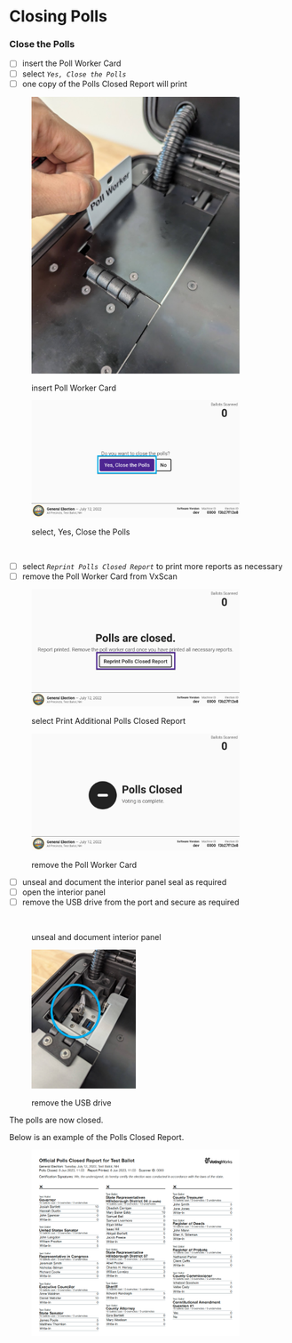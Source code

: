 # Closing Polls

### Close the Polls

* [ ] insert the Poll Worker Card
* [ ] select _`Yes, Close the Polls`_
* [ ] one copy of the Polls Closed Report will print

<div>

<figure><img src="../.gitbook/assets/VxScan insert poll worker card 2.png" alt="" width="375"><figcaption><p>insert Poll Worker Card</p></figcaption></figure>

 

<figure><img src="../.gitbook/assets/VxScan Yes Close the Polls (1).png" alt="" width="375"><figcaption><p>select, Yes, Close the Polls</p></figcaption></figure>

 

<figure><img src="../.gitbook/assets/VxScan Polls Closed Report Printing.png" alt="" width="375"><figcaption></figcaption></figure>

</div>

* [ ] select _`Reprint Polls Closed Report`_ to print more reports as necessary
* [ ] remove the Poll Worker Card from VxScan

<div>

<figure><img src="../.gitbook/assets/VxScan Polls closed reprint report.png" alt="" width="375"><figcaption><p>select Print Additional Polls Closed Report</p></figcaption></figure>

 

<figure><img src="../.gitbook/assets/VxScan Polls Closed.png" alt="" width="375"><figcaption><p>remove the Poll Worker Card</p></figcaption></figure>

</div>

* [ ] unseal and document the interior panel seal as required
* [ ] open the interior panel
* [ ] remove the USB drive from the port and secure as required

<div>

<figure><img src="../.gitbook/assets/VxScan poll worker door sealed (1).png" alt="" width="375"><figcaption><p>unseal and document interior panel</p></figcaption></figure>

 

<figure><img src="../.gitbook/assets/VxScan usb drive.png" alt="" width="188"><figcaption><p>remove the USB drive</p></figcaption></figure>

</div>

The polls are now closed.

Below is an example of the Polls Closed Report.

<figure><img src="../.gitbook/assets/image (852).png" alt="" width="375"><figcaption></figcaption></figure>

